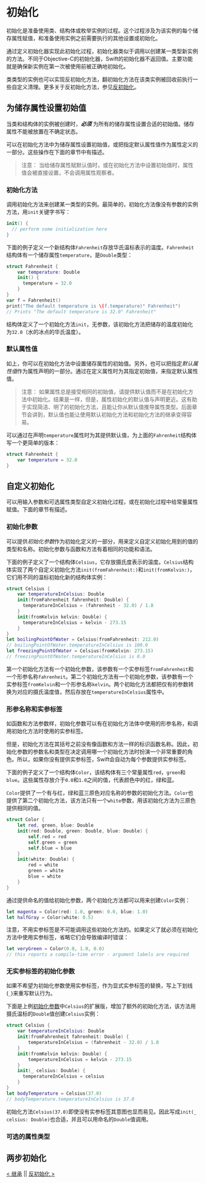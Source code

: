 # 初始化

初始化是准备使用类、结构体或枚举实例的过程。这个过程涉及为该实例的每个储存属性赋值，和准备使用实例之前需要执行的其他设置或初始化。

通过定义初始化器实现此初始化过程，初始化器类似于调用以创建某一类型新实例的方法。不同于Objective-C的初始化器，Swift的初始化器不返回值。主要功能就是确保新实例在第一次被使用前被正确地初始化。

类类型的实例也可以实现反初始化方法，翻初始化方法在该类实例被回收前执行一些自定义清理。更多关于反初始化方法，参见[反初始化](Deinitialization.md)。

## 为储存属性设置初始值

当类和结构体的实例被创建时，***必须*** 为所有的储存属性设置合适的初始值。储存属性不能被放置在不确定状态。

可以在初始化方法中为储存属性设置初始值，或把指定默认属性值作为属性定义的一部分。这些操作在下面的章节中有描述。

> 注意：
当给储存属性赋默认值时，或在初始化方法中设置初始值时，属性值会被直接设置，不会调用属性观察者。

### 初始化方法

调用初始化方法来创建某一类型的实例。最简单的，初始化方法像没有参数的实例方法，用`init`关键字书写：
```swift
init() {
  // perform some initialization here
}
```

下面的例子定义一个新结构体`Fahrenheit`存放华氏温标表示的温度。`Fahrenheit`结构体有一个储存属性`temperature`，是`Double`类型：
```swift
struct Fahrenheit {
    var temperature: Double
    init() {
      temperature = 32.0
    }
}
var f = Fahrenheit()
print("The default temperature is \(f.temperature)° Fahrenheit")
// Prints "The default temperature is 32.0° Fahrenheit"
```

结构体定义了一个初始化方法`init`，无参数，该初始化方法把储存的温度初始化为`32.0`（水的冰点的华氏温度）。

### 默认属性值

如上，你可以在初始化方法中设置储存属性的初始值。另外，也可以把指定*默认属性值*作为属性声明的一部分。通过在定义属性时为其指定初始值，来指定默认属性值。

> 注意：
如果属性总是接受相同的初始值，请提供默认值而不是在初始化方法中初始化。结果是一样，但是，属性初始化的默认值与声明更近。这有助于实现简洁、明了的初始化方法，且能让你从默认值推导属性类型。后面章节会讲到，默认值也能让使用默认初始化方法和初始化方法的继承变得容易。

可以通过在声明`temperature`属性时为其提供默认值，为上面的`Fahrenheit`结构体写一个更简单的版本：
```swift
struct Fahrenheit {
    var temperature = 32.0
}
```

## 自定义初始化

可以用输入参数和可选属性类型自定义初始化过程，或在初始化过程中给常量属性赋值。下面的章节有描述。

### 初始化参数

可以提供*初始化参数*作为初始化定义的一部分，用来定义自定义初始化用到的值的类型和名称。初始化参数与函数和方法有着相同的功能和语法。

下面的例子定义了一个结构体`Celsius`，它存放摄氏度表示的温度。`Celsius`结构体实现了两个自定义初始化方法`init(fromFahrenheit:)`和`init(fromKelvin:)`，它们用不同的温标初始化新的结构体实例：
```swift
struct Celsius {
    var temperatureInCelsius: Double
    init(fromFahrenheit fahrenheit: Double) {
      temperatureInCelsius = (fahrenheit - 32.0) / 1.8
    }
    init(fromKelvin kelvin: Double) {
      temperatureInCelsius = kelvin - 273.15
    }
}
let boilingPointOfWater = Celsius(fromFahrenheit: 212.0)
// boilingPointOfWater.temperatureInCelsius is 100.0
let freezingPointOfWater = Celsius(fromKelvin: 273.15)
// freezingPointOfWater.temperatureInCelsius is 0.0
```

第一个初始化方法有一个初始化参数，该参数有一个实参标签`fromFahrenheit`和一个形参名称`fahrenheit`。第二个初始化方法有一个初始化参数，该参数有一个实参标签`fromKelvin`和一个形参名称`kelvin`。两个初始化方法都把仅有的参数转换为对应的摄氏温度值，然后存放在`temperatureInCelsius`属性中。

### 形参名称和实参标签

如函数和方法参数样，初始化参数可以有在初始化方法体中使用的形参名称，和调用初始化方法时使用的实参标签。

但是，初始化方法在其括号之前没有像函数和方法一样的标识函数名称。因此，初始化参数的参数名和类型在决定调用哪一个初始化方法时扮演一个非常重要的角色。所以，如果你没有提供实参标签，Swift会自动为每个参数提供实参标签。

下面的例子定义了一个结构体`Color`，该结构体有三个常量属性`red`，`green`和`blue`。这些属性存放介于`0.0`和`1.0`之间的值，代表颜色中的红，绿和蓝。

`Color`提供了一个有与红，绿和蓝三原色对应名称的参数的初始化方法。`Color`也提供了第二个初始化方法，该方法只有一个`white`参数，用该初始化方法为三原色提供相同的值。
```swift
struct Color {
    let red, green, blue: Double
    init(red: Double, green: Double, blue: Double) {
        self.red = red
        self.green = green
        self.blue = blue
    }
    init(white: Double) {
        red = white
        green = white
        blue = white
    }
}
```

通过提供命名的值给初始化参数，两个初始化方法都可以用来创建`Color`实例：
```swift
let magenta = Color(red: 1.0, green: 0.0, blue: 1.0)
let halfGray = Color(white: 0.5)
```

注意，不用实参标签是不可能调用这些初始化方法的。如果定义了就必须在初始化方法中使用实参标签，省略它们会导致编译时错误：
```swift
let veryGreen = Color(0.0, 1.0, 0.0)
// this reports a compile-time error - argument labels are required
```

### 无实参标签的初始化参数

如果不希望为初始化参数使用实参标签，作为显式实参标签的替换，写上下划线(`_`)来重写默认行为。

下面是上例[初始化参数](#初始化参数)中`Celsius`的扩展版，增加了额外的初始化方法，该方法用摄氏温标的`Double`值创建`Celsius`实例：
```swift
struct Celsius {
    var temperatureInCelsius: Double
    init(fromFahrenheit fahrenheit: Double) {
        temperatureInCelsius = (fahrenheit - 32.0) / 1.8
    }
    init(fromKelvin kelvin: Double) {
        temperatureInCelsius = kelvin - 273.15
    }
    init(_ celsius: Double) {
      temperatureInCelsius = celsius
    }
}
let bodyTemperature = Celsius(37.0)
// bodyTemperature.temperatureInCelsius is 37.0
```

初始化方法`Celsius(37.0)`即使没有实参标签其意图也显而易见。因此写成`init(_ celsius: Double)`也合适，并且可以用命名的`Double`值调用。

### 可选的属性类型



## 两步初始化







[< 继承](Inheritance.md) || [反初始化 >](Deinitialization.md)
